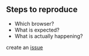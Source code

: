 ## Steps to reproduce

- Which browser?
- What is expected?
- What is actually happening?

create an [issue](https://github.com/l-hammer/YDTemplate/issues/new)